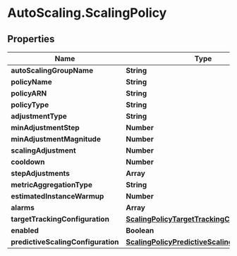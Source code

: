 # AutoScaling.ScalingPolicy

## Properties

Name | Type | Description | Notes
------------ | ------------- | ------------- | -------------
**autoScalingGroupName** | **String** |  | [optional] 
**policyName** | **String** |  | [optional] 
**policyARN** | **String** |  | [optional] 
**policyType** | **String** |  | [optional] 
**adjustmentType** | **String** |  | [optional] 
**minAdjustmentStep** | **Number** |  | [optional] 
**minAdjustmentMagnitude** | **Number** |  | [optional] 
**scalingAdjustment** | **Number** |  | [optional] 
**cooldown** | **Number** |  | [optional] 
**stepAdjustments** | **Array** |  | [optional] 
**metricAggregationType** | **String** |  | [optional] 
**estimatedInstanceWarmup** | **Number** |  | [optional] 
**alarms** | **Array** |  | [optional] 
**targetTrackingConfiguration** | [**ScalingPolicyTargetTrackingConfiguration**](ScalingPolicyTargetTrackingConfiguration.md) |  | [optional] 
**enabled** | **Boolean** |  | [optional] 
**predictiveScalingConfiguration** | [**ScalingPolicyPredictiveScalingConfiguration**](ScalingPolicyPredictiveScalingConfiguration.md) |  | [optional] 


